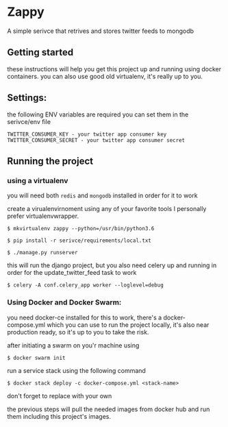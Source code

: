 # Zappy

A simple serivce that retrives and stores twitter feeds to mongodb

## Getting started

these instructions will help you get this project up and running using docker containers.
you can also use good old virtualenv, it's really up to you.


## Settings:

the following ENV variables are required
you can set them in the serivce/env file

```
TWITTER_CONSUMER_KEY - your twitter app consumer key
TWITTER_CONSUMER_SECRET - your twitter app consumer secret

```

## Running the project

### using a virtualenv

you will need both ```redis``` and ```mongodb``` installed in order for it to work

create a virualenvirnoment using any of your favorite tools
I personally prefer virtualenvwrapper.

```
$ mkvirtualenv zappy --python=/usr/bin/python3.6

$ pip install -r serivce/requirements/local.txt

$ ./manage.py runserver
```

this will run the django project, but you also need celery up and running
in order for the update_twitter_feed task to work

```
$ celery -A conf.celery_app worker --loglevel=debug
```

### Using Docker and Docker Swarm:

you need docker-ce installed for this to work, there's a docker-compose.yml
which you can use to run the project locally, it's also near production ready,
so it's up to you to take the risk.

after initiating a swarm on you'r machine using
```
$ docker swarm init
```

run a service stack using the following command

```
$ docker stack deploy -c docker-compose.yml <stack-name>
```
don't forget to replace <stack-name> with your own

the previous steps will pull the needed images from docker hub
and run them including this project's images.


